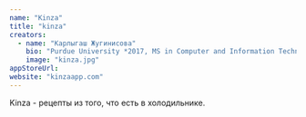 ```yaml
---
name: "Kinza"
title: "kinza"
creators:
  - name: "Карлыгаш Жугинисова"
    bio: "Purdue University *2017, MS in Computer and Information Technologies (AI and Robotics). КарГУ ‘2015. Серебро на республиканской олимпиаде по математике. Золото на республиканском турнире по шахматам среди девушек."
    image: "kinza.jpg"
appStoreUrl:
website: "kinzaapp.com"
---
```


Kinza - рецепты из того, что есть в холодильнике.
